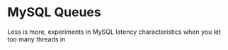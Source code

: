 # MySQL Queues

Less is more, experiments in MySQL latency characteristics when you let too many threads in
